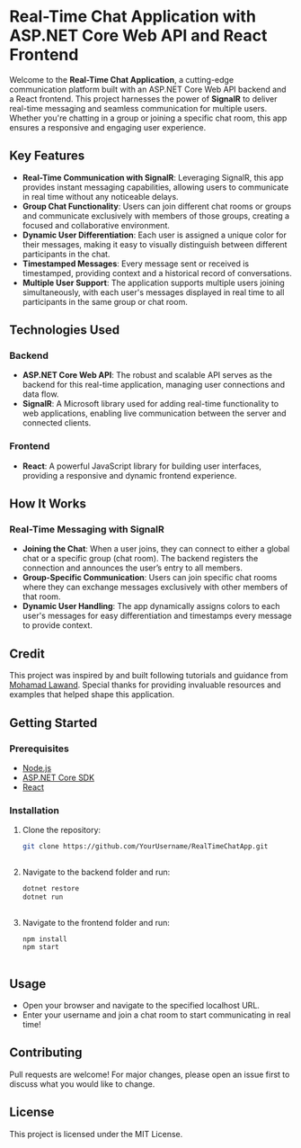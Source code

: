 # Real-Time Chat Application with ASP.NET Core Web API and React Frontend

Welcome to the **Real-Time Chat Application**, a cutting-edge communication platform built with an ASP.NET Core Web API backend and a React frontend. This project harnesses the power of **SignalR** to deliver real-time messaging and seamless communication for multiple users. Whether you're chatting in a group or joining a specific chat room, this app ensures a responsive and engaging user experience.

## Key Features

- **Real-Time Communication with SignalR**: Leveraging SignalR, this app provides instant messaging capabilities, allowing users to communicate in real time without any noticeable delays.
- **Group Chat Functionality**: Users can join different chat rooms or groups and communicate exclusively with members of those groups, creating a focused and collaborative environment.
- **Dynamic User Differentiation**: Each user is assigned a unique color for their messages, making it easy to visually distinguish between different participants in the chat.
- **Timestamped Messages**: Every message sent or received is timestamped, providing context and a historical record of conversations.
- **Multiple User Support**: The application supports multiple users joining simultaneously, with each user's messages displayed in real time to all participants in the same group or chat room.

## Technologies Used

### Backend
- **ASP.NET Core Web API**: The robust and scalable API serves as the backend for this real-time application, managing user connections and data flow.
- **SignalR**: A Microsoft library used for adding real-time functionality to web applications, enabling live communication between the server and connected clients.

### Frontend
- **React**: A powerful JavaScript library for building user interfaces, providing a responsive and dynamic frontend experience.

## How It Works

### Real-Time Messaging with SignalR
- **Joining the Chat**: When a user joins, they can connect to either a global chat or a specific group (chat room). The backend registers the connection and announces the user’s entry to all members.
- **Group-Specific Communication**: Users can join specific chat rooms where they can exchange messages exclusively with other members of that room.
- **Dynamic User Handling**: The app dynamically assigns colors to each user's messages for easy differentiation and timestamps every message to provide context.
  
## Credit
This project was inspired by and built following tutorials and guidance from [Mohamad Lawand](https://github.com/mohamadlawand-patreon). Special thanks for providing invaluable resources and examples that helped shape this application.

## Getting Started

### Prerequisites
- [Node.js](https://nodejs.org)
- [ASP.NET Core SDK](https://dotnet.microsoft.com/download)
- [React](https://reactjs.org)

### Installation
1. Clone the repository:
   ```bash
   git clone https://github.com/YourUsername/RealTimeChatApp.git
  
2. Navigate to the backend folder and run:
   ```bash
   dotnet restore
   dotnet run
  
3. Navigate to the frontend folder and run:
   ```bash
   npm install
   npm start
  
## Usage
- Open your browser and navigate to the specified localhost URL.
- Enter your username and join a chat room to start communicating in real time!

## Contributing
Pull requests are welcome! For major changes, please open an issue first to discuss what you would like to change.

## License
This project is licensed under the MIT License.


